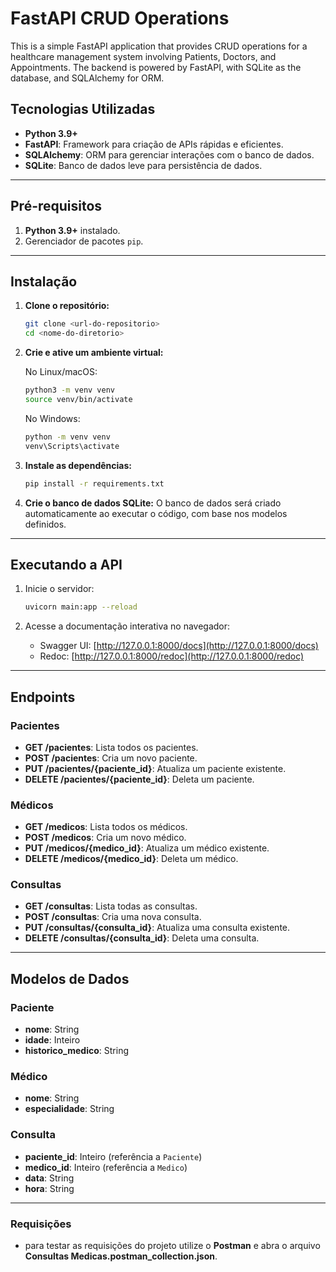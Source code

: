 # FastAPI CRUD Operations

This is a simple FastAPI application that provides CRUD operations for a healthcare management system involving Patients, Doctors, and Appointments. The backend is powered by FastAPI, with SQLite as the database, and SQLAlchemy for ORM.

## Tecnologias Utilizadas

- **Python 3.9+**
- **FastAPI**: Framework para criação de APIs rápidas e eficientes.
- **SQLAlchemy**: ORM para gerenciar interações com o banco de dados.
- **SQLite**: Banco de dados leve para persistência de dados.

---

## Pré-requisitos

1. **Python 3.9+** instalado.
2. Gerenciador de pacotes `pip`.

---

## Instalação

1. **Clone o repositório:**

   ```bash
   git clone <url-do-repositorio>
   cd <nome-do-diretorio>
   ```

2. **Crie e ative um ambiente virtual:**

   No Linux/macOS:

   ```bash
   python3 -m venv venv
   source venv/bin/activate
   ```

   No Windows:

   ```cmd
   python -m venv venv
   venv\Scripts\activate
   ```

3. **Instale as dependências:**

   ```bash
   pip install -r requirements.txt
   ```

4. **Crie o banco de dados SQLite:**
   O banco de dados será criado automaticamente ao executar o código, com base nos modelos definidos.

---

## Executando a API

1. Inicie o servidor:

   ```bash
   uvicorn main:app --reload
   ```

2. Acesse a documentação interativa no navegador:
   - Swagger UI: [http://127.0.0.1:8000/docs](http://127.0.0.1:8000/docs)
   - Redoc: [http://127.0.0.1:8000/redoc](http://127.0.0.1:8000/redoc)

---

## Endpoints

### Pacientes

- **GET /pacientes**: Lista todos os pacientes.
- **POST /pacientes**: Cria um novo paciente.
- **PUT /pacientes/{paciente_id}**: Atualiza um paciente existente.
- **DELETE /pacientes/{paciente_id}**: Deleta um paciente.

### Médicos

- **GET /medicos**: Lista todos os médicos.
- **POST /medicos**: Cria um novo médico.
- **PUT /medicos/{medico_id}**: Atualiza um médico existente.
- **DELETE /medicos/{medico_id}**: Deleta um médico.

### Consultas

- **GET /consultas**: Lista todas as consultas.
- **POST /consultas**: Cria uma nova consulta.
- **PUT /consultas/{consulta_id}**: Atualiza uma consulta existente.
- **DELETE /consultas/{consulta_id}**: Deleta uma consulta.

---

## Modelos de Dados

### Paciente

- **nome**: String
- **idade**: Inteiro
- **historico_medico**: String

### Médico

- **nome**: String
- **especialidade**: String

### Consulta

- **paciente_id**: Inteiro (referência a `Paciente`)
- **medico_id**: Inteiro (referência a `Medico`)
- **data**: String
- **hora**: String

---

### Requisições

- para testar as requisições do projeto utilize o **Postman** e abra o arquivo **Consultas Medicas.postman_collection.json**.
